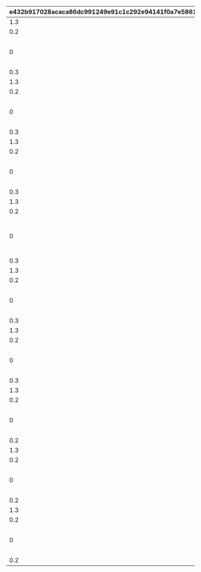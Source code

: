 |e432b917028acaca86dc991249e91c1c292e94141f0a7e5861127fec191abf8a|fbbf6d5e1738458c1e221a3b4a7418aa9ae99f4170ed3dad5ae760c178e53b77|09bfada72c1f959913ff6b8627819849ef7658760adf9da581a5e6f0df938db0|4a9ffcc5a87355565b3eb53b23a03e7a702ff7504c0716da3bb72864081635ea|8e962711c37fb2442291621139e0d254a9e9d67e4ce4d20b359a18428b06e590|dcca5e0887bdc26ebfc5540995e51643bc36f768f7f3deec7633555ce6cccf75|414e43aa3bbb6305656fe39bb77bb5ab069f8e862f78a51bb5de8c08b05d3e9b|d5ffcac0d92a280d87a9d88ed3526bd7bdee7ae60ba99fc3afd47056de4f656e|6aae975f5ccf3c50529abd9e2ac4d6fa539a558e98decedaef27c1cd8076e305|d4b468ca35ef444941ed5750417a0b89e19ba0a18a31b7028331754eecf0dd52|2f84e4b88fa5841e6b07eab9155817710422d5f9fccc04852e5cf8b772424abf|
| --- | --- | --- | --- | --- | --- | --- | --- | --- | --- | --- |
|1.3|1|130011|0|0|100|1001|0|1|bsm_idle_yamato|1|
|0.2|3|bsm_drama_arm_crossed|1|0|0|1002|bsm_drama_arm_crossed_loop|1||130011|
||21|vo_minigame_1014_top_1000|||0|1003|0|1||vo_minigame_1014|
|0|11|弱肉強食、上等だよ\n正面から勝てない時は\n裏をかくことも考えな|0|0|5|1004|1|1|1|130011|
||91|||||1005||1||0|
|0.3|3|bsm_idle_yamato|||1|1006||1||130011|
|1.3|1|130011|0|0|100|2001|0|2|bsm_idle_yamato|1|
|0.2|3|bsm_drama_thinking|||1|2002||2||130011|
||21|vo_minigame_1014_top_1001|||0|2003|0|2||vo_minigame_1014|
|0|11|いつかはワカナにも\n教えてやるか\n敵に勝って味わう\nヤシオーリの味をね|0|0|6|2004|1|2|1|130011|
||91|||||2005||2||0|
|0.3|3|bsm_idle_yamato|||1|2006||2||130011|
|1.3|1|130011|0|0|100|3001|0|3|bsm_idle_yamato|1|
|0.2|3|bsm_drama_doya|1|0|0|3002|bsm_drama_doya_loop|3||130011|
||21|vo_minigame_1014_top_1002|||0|3003|0|3||vo_minigame_1014|
|0|11|メカニックとしちゃ、\nフブキの腕は神業さ…\n妹でよかったよ、\nホントにさ|0|0|7|3004|1|3|1|130011|
||91|||||3005||3||0|
|0.3|3|bsm_idle_yamato|||1|3006||3||130011|
|1.3|1|130111|0|0|100|4001|0|4|bsm_idle_wakana|1|
|0.2|3|bsm_drama_guts|1|0|0|4002|bsm_drama_guts_loop|4||130111|
||21|vo_minigame_1014_top_2000|||0|4003|0|4||vo_minigame_1014|
|0|11|参加者のみなさんには\nごめんなさいですが…\nローン返済のためにも\n勝たせてもらいます！|0|0|8|4004|1|4|1|130111|
||91|||||4005||4||0|
|0.3|3|bsm_idle_wakana|||1|4006||4||130111|
|1.3|1|130111|0|0|100|5001|0|5|bsm_idle_wakana|1|
|0.2|3|bsm_drama_wish|||1|5002||5||130111|
||21|vo_minigame_1014_top_2001|||0|5003|0|5||vo_minigame_1014|
|0|11|こう言ったら\nなんですけど…\n姉さんが楽しそうで、\nわたしもうれしいです|0|0|8|5004|1|5|1|130111|
||91|||||5005||5||0|
|0.3|3|bsm_idle_wakana|||1|5006||5||130111|
|1.3|1|130111|0|0|100|6001|0|6|bsm_idle_wakana|1|
|0.2|3|bsm_drama_pazzled|||1|6002||6||130111|
||21|vo_minigame_1014_top_2002|||0|6003|0|6||vo_minigame_1014|
|0|11|フブキちゃんに\n野菜を食べてもらう\nにはどうしたら…\nも、もっと強引に…？|0|0|7|6004|1|6|1|130111|
||91|||||6005||6||0|
|0.3|3|bsm_idle_wakana|||1|6006||6||130111|
|1.3|1|130211|0|0|100|7001|0|7|bsm_idle_fubuki|1|
|0.2|3|bsm_drama_smile|||1|7002||7||130211|
||21|vo_minigame_1014_top_3000|||0|7003|0|7||vo_minigame_1014|
|0|11|対戦相手のお仕事は～\nぼくたちに賞金を\n運んでくるコト♪\nよろしくね～♡|0|0|5|7004|1|7|1|130211|
||91|||||7005||7||0|
|0.2|3|bsm_idle_fubuki|||1|7006||7||130211|
|1.3|1|130211|0|0|100|8001|0|8|bsm_idle_fubuki|1|
|0.2|3|bsm_drama_doya|1||0|8002|bsm_drama_doya_loop|8||130211|
||21|vo_minigame_1014_top_3001|||0|8003|0|8||vo_minigame_1014|
|0|11|もうヤマ姉優勝で\n決まってっしー♪\n賞金全部もらっといて\nよくねー？|0|0|7|8004|1|8|1|130211|
||91|||||8005||8||0|
|0.2|3|bsm_idle_fubuki|||1|8006||8||130211|
|1.3|1|130211|0|0|100|9001|0|9|bsm_idle_fubuki|1|
|0.2|3|bsm_drama_laugh|1|0|0|9002|bsm_drama_laugh_loop|9||130211|
||21|vo_minigame_1014_top_3002|||0|9003|0|9||vo_minigame_1014|
|0|11|お兄さんを弾にして\n撃つ武器とか、ど～？\nきゃはは、よわそ～♡|0|0|7|9004|1|9|1|130211|
||91|||||9005||9||0|
|0.2|3|bsm_idle_fubuki|||1|9006||9||130211|